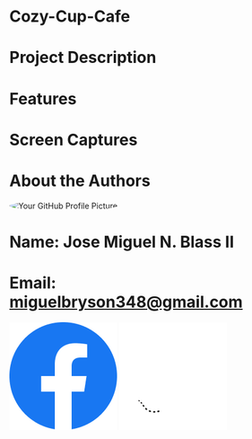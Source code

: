 # Cozy-Cup-Cafe

# Project Description

# Features

# Screen Captures

# About the Authors

<img src="https://avatars.githubusercontent.com/u/156798121?v=4" alt="Your GitHub Profile Picture" width="150" style="border-radius: 50%;">

# Name: Jose Miguel N. Blass II
# Email: miguelbryson348@gmail.com
[![Facebook](./icons/Facebook.png)](https://github.com/migblasino)
[![Github](./icons/Github.png)]()
